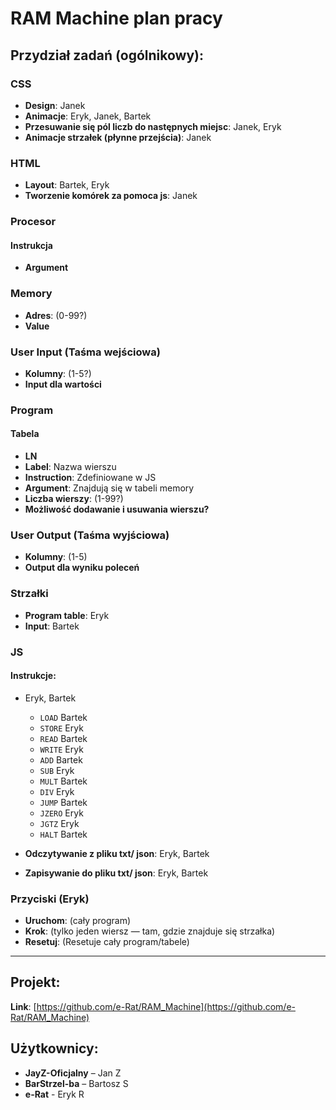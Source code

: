 # RAM Machine plan pracy

## Przydział zadań (ogólnikowy):

### CSS
- **Design**: Janek
- **Animacje**: Eryk, Janek, Bartek
- **Przesuwanie się pól liczb do następnych miejsc**: Janek, Eryk
- **Animacje strzałek (płynne przejścia)**: Janek

### HTML
- **Layout**: Bartek, Eryk
- **Tworzenie komórek za pomoca js**: Janek

### Procesor

#### Instrukcja
- **Argument**

### Memory
- **Adres**: (0-99?)
- **Value**

### User Input (Taśma wejściowa)
- **Kolumny**: (1-5?)
- **Input dla wartości**

### Program

#### Tabela
- **LN**
- **Label**: Nazwa wierszu
- **Instruction**: Zdefiniowane w JS
- **Argument**: Znajdują się w tabeli memory
- **Liczba wierszy**: (1-99?)
- **Możliwość dodawanie i usuwania wierszu?**

### User Output (Taśma wyjściowa)
- **Kolumny**: (1-5)
- **Output dla wyniku poleceń**

### Strzałki
- **Program table**: Eryk
- **Input**: Bartek

### JS

#### Instrukcje:
- Eryk, Bartek
  - `LOAD` Bartek
  - `STORE` Eryk
  - `READ` Bartek
  - `WRITE` Eryk
  - `ADD` Bartek
  - `SUB` Eryk
  - `MULT` Bartek
  - `DIV` Eryk
  - `JUMP` Bartek
  - `JZERO` Eryk
  - `JGTZ` Eryk
  - `HALT` Bartek

- **Odczytywanie z pliku txt/ json**: Eryk, Bartek  
- **Zapisywanie do pliku txt/ json**: Eryk, Bartek

### Przyciski (Eryk)
- **Uruchom**: (cały program)
- **Krok**: (tylko jeden wiersz — tam, gdzie znajduje się strzałka)
- **Resetuj**: (Resetuje cały program/tabele)

---

## Projekt:
**Link**: [https://github.com/e-Rat/RAM_Machine](https://github.com/e-Rat/RAM_Machine)

## Użytkownicy:
- **JayZ-Oficjalny** – Jan Z  
- **BarStrzel-ba** – Bartosz S  
- **e-Rat** - Eryk R
